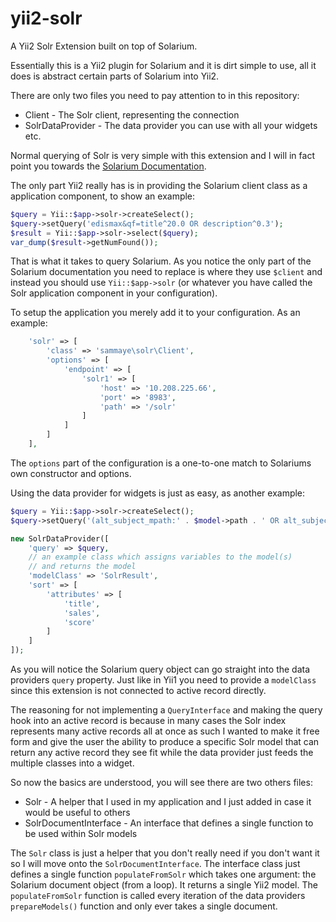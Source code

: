yii2-solr
=========

A Yii2 Solr Extension built on top of Solarium.

Essentially this is a Yii2 plugin for Solarium and it is dirt simple to use, all it does is abstract certain parts of Solarium into Yii2.

There are only two files you need to pay attention to in this repository:

- Client - The Solr client, representing the connection
- SolrDataProvider - The data provider you can use with all your widgets etc.

Normal querying of Solr is very simple with this extension and I will in fact point you towards the [Solarium Documentation](http://wiki.solarium-project.org/index.php/V3:Manual_for_version_3.x).
 
The only part Yii2 really has is in providing the Solarium client class as a application component, to show an example:

```php
$query = Yii::$app->solr->createSelect();
$query->setQuery('edismax&qf=title^20.0 OR description^0.3');
$result = Yii::$app->solr->select($query);
var_dump($result->getNumFound());
```

That is what it takes to query Solarium. As you notice the only part of the Solarium documentation you need to replace is where they use `$client` and instead you 
should use `Yii::$app->solr` (or whatever you have called the Solr application component in your configuration).

To setup the application you merely add it to your configuration. As an example:

```php
	'solr' => [
		'class' => 'sammaye\solr\Client',
		'options' => [
			'endpoint' => [
				'solr1' => [
					'host' => '10.208.225.66',
					'port' => '8983',
					'path' => '/solr'
				]
			]
		]
	],
```

The `options` part of the configuration is a one-to-one match to Solariums own constructor and options.

Using the data provider for widgets is just as easy, as another example:

```php
$query = Yii::$app->solr->createSelect();
$query->setQuery('(alt_subject_mpath:' . $model->path . ' OR alt_subject_mpath:' . $model->path . '.*) AND live:1');

new SolrDataProvider([
    'query' => $query,
    // an example class which assigns variables to the model(s)
    // and returns the model 
    'modelClass' => 'SolrResult',
    'sort' => [
        'attributes' => [
            'title',
            'sales',
            'score'
        ]
    ]
]);
```

As you will notice the Solarium query object can go straight into the data providers `query` property. Just like in Yii1 you need to provide a `modelClass` since this extension is not 
connected to active record directly.

The reasoning for not implementing a `QueryInterface` and making the query hook into an active record is because in many cases the Solr index represents many active records all at once 
as such I wanted to make it free form and give the user the ability to produce a specific Solr model that can return any active record they see fit while the data provider just feeds the 
multiple classes into a widget.

So now the basics are understood, you will see there are two others files:

- Solr - A helper that I used in my application and I just added in case it would be useful to others
- SolrDocumentInterface - An interface that defines a single function to be used within Solr models

The `Solr` class is just a helper that you don't really need if you don't want it so I will move onto the `SolrDocumentInterface`. The interface class just defines a single function 
`populateFromSolr` which takes one argument: the Solarium document object (from a loop). It returns a single Yii2 model. The `populateFromSolr` function is called every 
iteration of the data providers `prepareModels()` function and only ever takes a single document.

